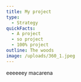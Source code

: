 ```yaml
---
title: My project
type:
  - Strategy
quickFacts:
  - A project
  - so project
  - 100% project
outline: The woods
image: /uploads/360_1.jpeg
---
```

eeeeeey macarena
